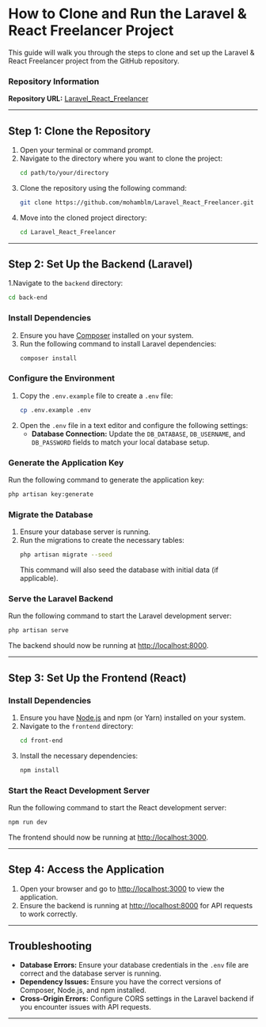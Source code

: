 # How to Clone and Run the Laravel & React Freelancer Project

This guide will walk you through the steps to clone and set up the Laravel & React Freelancer project from the GitHub repository.

### Repository Information
**Repository URL:** [Laravel_React_Freelancer](https://github.com/mohamblm/Laravel_React_Freelancer)

---

## Step 1: Clone the Repository
1. Open your terminal or command prompt.
2. Navigate to the directory where you want to clone the project:
   ```bash
   cd path/to/your/directory
   ```
3. Clone the repository using the following command:
   ```bash
   git clone https://github.com/mohamblm/Laravel_React_Freelancer.git
   ```
4. Move into the cloned project directory:
   ```bash
   cd Laravel_React_Freelancer
   ```

---

## Step 2: Set Up the Backend (Laravel)
1.Navigate to the `backend` directory:
   ```bash
   cd back-end
   ```
### Install Dependencies
2. Ensure you have [Composer](https://getcomposer.org/) installed on your system.
3. Run the following command to install Laravel dependencies:
   ```bash
   composer install
   ```

### Configure the Environment
1. Copy the `.env.example` file to create a `.env` file:
   ```bash
   cp .env.example .env
   ```
2. Open the `.env` file in a text editor and configure the following settings:
   - **Database Connection:** Update the `DB_DATABASE`, `DB_USERNAME`, and `DB_PASSWORD` fields to match your local database setup.
   
### Generate the Application Key
Run the following command to generate the application key:
   ```bash
   php artisan key:generate
   ```

### Migrate the Database
1. Ensure your database server is running.
2. Run the migrations to create the necessary tables:
   ```bash
   php artisan migrate --seed
   ```
   This command will also seed the database with initial data (if applicable).

### Serve the Laravel Backend
Run the following command to start the Laravel development server:
   ```bash
   php artisan serve
   ```
The backend should now be running at [http://localhost:8000](http://localhost:8000).

---

## Step 3: Set Up the Frontend (React)

### Install Dependencies
1. Ensure you have [Node.js](https://nodejs.org/) and npm (or Yarn) installed on your system.
2. Navigate to the `frontend` directory:
   ```bash
   cd front-end
   ```
3. Install the necessary dependencies:
   ```bash
   npm install
   ```

### Start the React Development Server
Run the following command to start the React development server:
   ```bash
   npm run dev
   ```
The frontend should now be running at [http://localhost:3000](http://localhost:3000).

---

## Step 4: Access the Application
1. Open your browser and go to [http://localhost:3000](http://localhost:3000) to view the application.
2. Ensure the backend is running at [http://localhost:8000](http://localhost:8000) for API requests to work correctly.

---

## Troubleshooting
- **Database Errors:** Ensure your database credentials in the `.env` file are correct and the database server is running.
- **Dependency Issues:** Ensure you have the correct versions of Composer, Node.js, and npm installed.
- **Cross-Origin Errors:** Configure CORS settings in the Laravel backend if you encounter issues with API requests.

---


